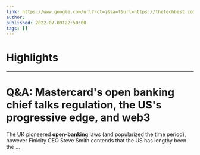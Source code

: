 ```yaml
---
link: https://www.google.com/url?rct=j&sa=t&url=https://thetechbest.com/qa-mastercards-open-banking-chief-talks-regulation-the-uss-progressive-edge-and-web3/&ct=ga&cd=CAIyHzVmNjkxZDEzNTU2NWU1MTc6Y29tLmJyOnB0OkJSOkw&usg=AOvVaw18xQzKWz22hUk1CbDtXfsZ
author:  
published: 2022-07-09T22:50:00
tags: []
---
```

# Highlights


---
# Q&amp;A: Mastercard&#39;s <b>open banking</b> chief talks regulation, the US&#39;s progressive edge, and web3
The UK pioneered **open-banking** laws (and popularized the time period), however Finicity CEO Steve Smith contends that the US has lengthy been the ...